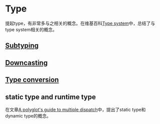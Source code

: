 # Type

提起type，有非常多与之相关的概念。在维基百科[Type system](https://en.wikipedia.org/wiki/Type_system)中，总结了与type system相关的概念。

## [Subtyping](https://en.wikipedia.org/wiki/Subtyping)







## [Downcasting](https://en.wikipedia.org/wiki/Downcasting)



## [Type conversion](https://en.wikipedia.org/wiki/Type_conversion)



## static type and runtime type

在文章[A polyglot's guide to multiple dispatch](https://eli.thegreenplace.net/2016/a-polyglots-guide-to-multiple-dispatch/)中，提出了static type和dynamic type的概念。